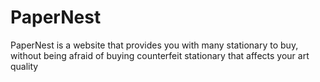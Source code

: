 # PaperNest
PaperNest is a website that provides you with many stationary to buy, without being afraid of buying counterfeit stationary that affects your art quality
